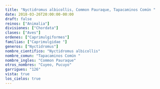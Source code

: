 ```yaml
---
title: "Nyctidromus albicollis, Common Pauraque, Tapacaminos Común "
date: 2018-03-26T20:00:00-00:00
draft: false
reinos: ["Animalia"]
divisiones: ["Chordata"]
clases: ["Aves"]
ordenes: ["Caprimulgiformes"]
familias: ["Caprimulgidae "]
generos: ["Nyctidromus"]
nombre_cientifico: "Nyctidromus albicollis"
nombre_comun: "Tapacaminos Común "
nombre_ingles: "Common Pauraque"
otros_nombres: "Cuyeo, Pucuyo"
garrigues: "126"
vista: true
los_cielos: true
---
```

